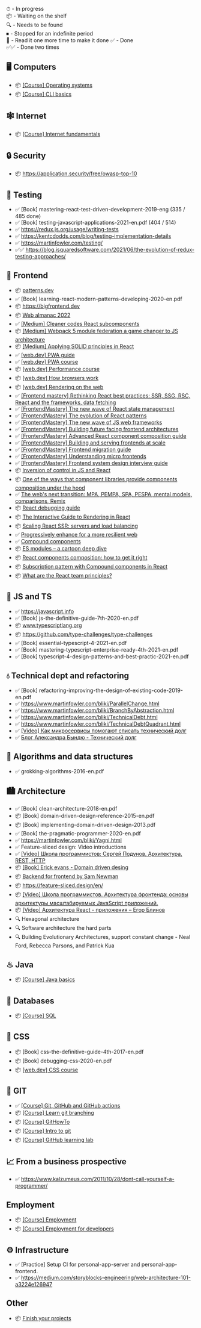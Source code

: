 ⏱ - In progress  
📦 - Waiting on the shelf  
🔍 - Needs to be found  
⏹ - Stopped for an indefinite period  
🔄 - Read it one more time to make it done
✅ - Done  
✅✅ - Done two times

## 🖥️ Computers

- 📦 [[Course] Operating systems](https://ru.hexlet.io/courses/operating_systems)
- 📦 [[Course] CLI basics](https://ru.hexlet.io/courses/cli-basics)

## 🕸️ Internet

- 📦 [[Course] Internet fundamentals](https://ru.hexlet.io/courses/internet-fundamentals)

## 🔒 Security

- 📦 https://application.security/free/owasp-top-10

## 🧪 Testing

- ✅ [Book] mastering-react-test-driven-development-2019-eng (335 / 485 done)
- ✅ [Book] testing-javascript-applications-2021-en.pdf (404 / 514)
- ✅ https://redux.js.org/usage/writing-tests
- ✅ https://kentcdodds.com/blog/testing-implementation-details
- ✅ https://martinfowler.com/testing/
- ✅✅ https://blog.isquaredsoftware.com/2021/06/the-evolution-of-redux-testing-approaches/

## 🍹 Frontend

- 📦 [patterns.dev](https://www.patterns.dev)
- ✅ [Book] learning-react-modern-patterns-developing-2020-en.pdf
- 📦 https://bigfrontend.dev
- 📦 [Web almanac 2022](https://almanac.httparchive.org/en/2022)
- ✅ [[Medium] Cleaner codes React subcomponents](https://medium.com/@marioserano55/cleaner-codes-react-subcomponents-1c2ebe178566)
- 📦 [[Medium] Webpack 5 module federation a game changer to JS architecture](https://medium.com/swlh/webpack-5-module-federation-a-game-changer-to-javascript-architecture-bcdd30e02669)
- 📦 [[Medium] Applying SOLID principles in React](https://medium.com/dailyjs/applying-solid-principles-in-react-14905d9c5377)
- ✅ [[web.dev] PWA guide](https://web.dev/progressive-web-apps)
- ✅ [[web.dev] PWA course](https://web.dev/learn/pwa)
- 📦 [[web.dev] Performance course](https://web.dev/fast)
- 📦 [[web.dev] How browsers work](https://web.dev/howbrowserswork)
- 📦 [[web.dev] Rendering on the web](https://web.dev/rendering-on-the-web)
- ✅ [[Frontend mastery] Rethinking React best practices: SSR, SSG, RSC, React and the frameworks, data fetching](https://frontendmastery.com/posts/rethinking-react-best-practices)
- ✅ [[FrontendMastery] The new wave of React state management](https://frontendmastery.com/posts/the-new-wave-of-react-state-management)
- ✅ [[FrontendMastery] The evolution of React patterns](https://frontendmastery.com/posts/the-evolution-of-react-patterns)
- ✅ [[FrontendMastery] The new wave of JS web frameworks](https://frontendmastery.com/posts/the-new-wave-of-javascript-web-frameworks)
- ✅ [[FrontendMastery] Building future facing frontend architectures](https://frontendmastery.com/posts/building-future-facing-frontend-architectures)
- ✅ [[FrontendMastery] Advanced React component composition guide](https://frontendmastery.com/posts/advanced-react-component-composition-guide)
- ✅ [[FrontendMastery] Building and serving frontends at scale](https://frontendmastery.com/posts/building-and-serving-frontends-at-scale)
- ✅ [[FrontendMastery] Frontend migration guide](https://frontendmastery.com/posts/frontend-migration-guide)
- ✅ [[FrontendMastery] Understanding micro frontends](https://frontendmastery.com/posts/understanding-micro-frontends)
- ✅ [[FrontendMastery] Frontend system design interview guide](https://frontendmastery.com/posts/frontend-system-design-interview-guide)
- 📦 [Inversion of control in JS and React](https://kentcdodds.com/blog/inversion-of-control)
- 📦 [One of the ways that component libraries provide components composition under the hood](https://github.com/reach/reach-ui/tree/dev/packages/descendants)
- ✅ [The web's next transition: MPA, PEMPA, SPA, PESPA, mental models, comparisons, Remix](https://www.epicweb.dev/the-webs-next-transition)
- 📦 [React debugging guide](https://raygun.com/blog/react-debugging-guide)
- 📦 [The Interactive Guide to Rendering in React](https://ui.dev/why-react-renders)
- 📦 [Scaling React SSR: servers and load balancing](https://arkwright.github.io/scaling-react-server-side-rendering.html)
- ✅ [Progressively enhance for a more resilient web](https://jjenzz.com/progressively-enhance-for-a-more-resilient-web)
- ✅ [Compound components](https://jjenzz.com/compound-components)
- 📦 [ES modules – a cartoon deep dive](https://hacks.mozilla.org/2018/03/es-modules-a-cartoon-deep-dive)
- 📦 [React components composition: how to get it right](https://www.developerway.com/posts/components-composition-how-to-get-it-right)
- 📦 [Subscription pattern with Compound components in React](https://www.bekk.christmas/post/2021/20/subscription-pattern-with-compound-components-in-react)
- 📦 [What are the React team principles?](https://overreacted.io/what-are-the-react-team-principles)

## 🔫 JS and TS

- ✅ https://javascript.info
- ✅ [Book] js-the-definitive-guide-7th-2020-en.pdf
- 📦 www.typescriptlang.org
- 📦 https://github.com/type-challenges/type-challenges
- ✅ [Book] essential-typescript-4-2021-en.pdf
- ✅ [Book] mastering-typescript-enterprise-ready-4th-2021-en.pdf
- ✅ [Book] typescript-4-design-patterns-and-best-practic-2021-en.pdf

## 💧 Technical dept and refactoring

- ✅ [Book] refactoring-improving-the-design-of-existing-code-2019-en.pdf
- ✅ https://www.martinfowler.com/bliki/ParallelChange.html
- ✅ https://www.martinfowler.com/bliki/BranchByAbstraction.html
- ✅ https://www.martinfowler.com/bliki/TechnicalDebt.html
- ✅ https://www.martinfowler.com/bliki/TechnicalDebtQuadrant.html
- ✅ [[Video] Как микросервисы помогают списать технический долг](https://www.youtube.com/watch?v=HRRv82L75wU&ab_channel=%D0%9A%D0%BE%D0%BD%D1%84%D0%B5%D1%80%D0%B5%D0%BD%D1%86%D0%B8%D1%8FArchDays)
- ✅ [Блог Александра Бындю - Технический долг](https://blog.byndyu.ru/2008/12/blog-post.html)

## 🧩 Algorithms and data structures

- ✅ grokking-algorithms-2016-en.pdf

## 🏙 Architecture

- ✅ [Book] clean-architecture-2018-en.pdf
- 📦 [Book] domain-driven-design-reference-2015-en.pdf
- 📦 [Book] implementing-domain-driven-design-2013.pdf
- ✅ [Book] the-pragmatic-programmer-2020-en.pdf
- ✅ https://martinfowler.com/bliki/Yagni.html
- ✅ Feature-sliced design: Video introductions
- ✅ [[Video] Школа программистов: Сергей Подунов, Архитектура, REST, HTTP](https://www.youtube.com/watch?v=Lf1s9DE04Jw&ab_channel=hh_ru)
- 📦 [[Book] Erick evans - Domain driven desing](https://books.google.ge/books?id=hHBf4YxMnWMC&printsec=copyright&redir_esc=y#v=onepage&q&f=false)
- 📦 [Backend for frontend by Sam Newman](https://samnewman.io/patterns/architectural/bff/)
- 📦 https://feature-sliced.design/en/
- 📦 [[Video] Школа программистов. Архитектура фронтенда: основы архитектуры масштабируемых JavaScript приложений.
  ](https://www.youtube.com/watch?v=fXVVpooY0ek&ab_channel=hh_ru)
- 📦 [[Video] Архитектура React - приложения – Егор Блинов](https://www.youtube.com/watch?v=Zy-Oj6qs8vo&ab_channel=%D0%A4%D1%80%D0%BE%D0%BD%D1%82%D0%B5%D0%BD%D0%B4)
- 🔍 Hexagonal architecture
- 🔍 Software architecture the hard parts
- 🔍 Building Evolutionary Architectures, support constant change - Neal Ford, Rebecca Parsons, and Patrick Kua

## ♨ Java

- 📦 [[Course] Java basics](https://ru.hexlet.io/courses/java-basics)

## 💾 Databases

- 📦 [[Course] SQL](https://www.khanacademy.org/computing/computer-programming/sql)

## 🎨 CSS

- 📦 [Book] css-the-definitive-guide-4th-2017-en.pdf
- 📦 [Book]  debugging-css-2020-en.pdf
- 📦 [[web.dev] CSS course](https://web.dev/learn/css)

## 🌵 GIT

- ✅ [[Course] Git, GitHub and GitHub actions](https://www.udemy.com/course/git-github-actions)
- 📦 [[Course] Learn git branching](https://learngitbranching.js.org/?locale=en_US)
- 📦 [[Course] GitHowTo](https://githowto.com)
- 📦 [[Course] Intro to git](https://ru.hexlet.io/courses/intro_to_git)
- 📦 [[Course] GitHub learning lab](https://github.com/apps/github-learning-lab)

## 📈 From a business prospective

- ✅ https://www.kalzumeus.com/2011/10/28/dont-call-yourself-a-programmer/

## Employment

- 📦 [[Course] Employment](https://ru.hexlet.io/courses/employment)
- 📦 [[Course] Employment for developers](https://ru.hexlet.io/courses/employment-for-developers)

## ⚙️ Infrastructure

- ✅ [Practice] Setup CI for personal-app-server and personal-app-frontend.
- ✅ https://medium.com/storyblocks-engineering/web-architecture-101-a3224e126947

## Other
- 📦 [Finish your projects](https://github.com/readme/guides/finish-your-projects)
